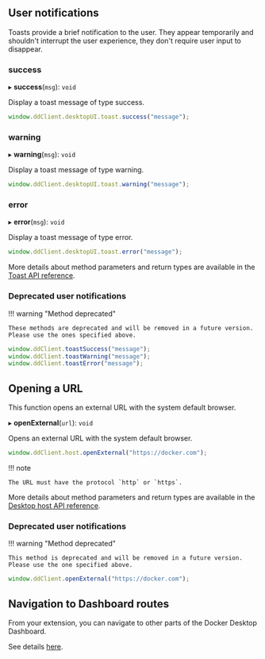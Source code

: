 ## User notifications

Toasts provide a brief notification to the user. They appear temporarily and
shouldn't interrupt the user experience, they don't require user input to disappear.

### success

▸ **success**(`msg`): `void`

Display a toast message of type success.

```typescript
window.ddClient.desktopUI.toast.success("message");
```

### warning

▸ **warning**(`msg`): `void`

Display a toast message of type warning.

```typescript
window.ddClient.desktopUI.toast.warning("message");
```

### error

▸ **error**(`msg`): `void`

Display a toast message of type error.

```typescript
window.ddClient.desktopUI.toast.error("message");
```

More details about method parameters and return types are available in the [Toast API reference](reference/interfaces/toast.Toast.md).

### Deprecated user notifications

!!! warning "Method deprecated"

    These methods are deprecated and will be removed in a future version. Please use the ones specified above.

```typescript
window.ddClient.toastSuccess("message");
window.ddClient.toastWarning("message");
window.ddClient.toastError("message");
```

## Opening a URL

This function opens an external URL with the system default browser.

▸ **openExternal**(`url`): `void`

Opens an external URL with the system default browser.

```typescript
window.ddClient.host.openExternal("https://docker.com");
```

!!! note

    The URL must have the protocol `http` or `https`.

More details about method parameters and return types are available in the [Desktop host API reference](reference/interfaces/host.Host.md).

### Deprecated user notifications

!!! warning "Method deprecated"

    This method is deprecated and will be removed in a future version. Please use the one specified above.

```typescript
window.ddClient.openExternal("https://docker.com");
```

## Navigation to Dashboard routes

From your extension, you can navigate to other parts of the Docker Desktop Dashboard.

See details [here](dashboard-routes-navigation.md).
